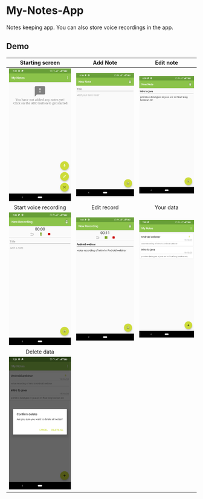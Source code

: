 # My-Notes-App

Notes keeping app. You can also store voice recordings in the app.

## Demo

|                    Starting screen                     |                       Add Note                        |                    Edit note                     |
| :----------------------------------------------------: | :---------------------------------------------------: | :----------------------------------------------: |
| <img src="screenshots/landing_screen.png" width=300/>  |   <img src="screenshots/input_note.png" width=300/>   | <img src="screenshots/edit_note.png" width=300/> |
|                 Start voice recording                  |                      Edit record                      |                    Your data                     |
| <img src="screenshots/start_recording.png" width=300/> | <img src="screenshots/edit_recording.png" width=300/> | <img src="screenshots/all_data.png" width=300/>  |
|                      Delete data                       |
|     <img src="screenshots/delete.png" width=300/>      |
